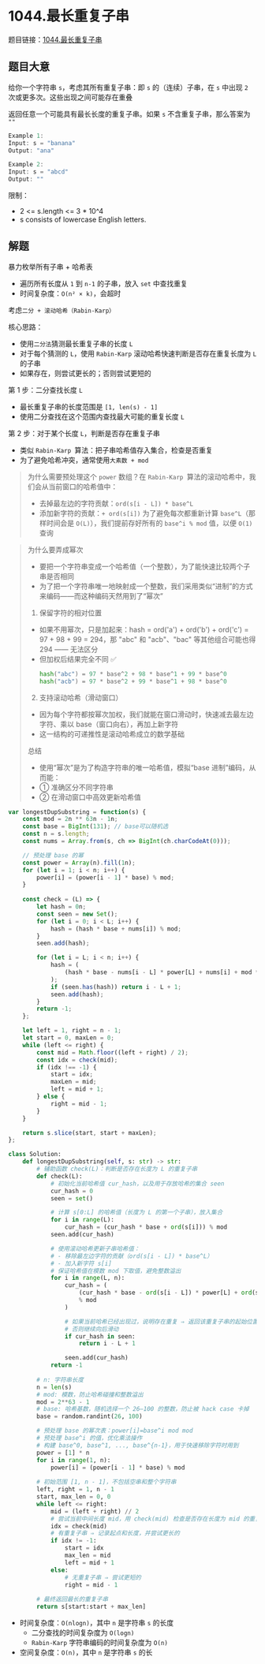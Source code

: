 # 1044.最长重复子串

题目链接：[1044.最长重复子串](https://leetcode.cn/problems/longest-duplicate-substring/)

## 题目大意

给你一个字符串 `s`，考虑其所有重复子串：即 `s` 的（连续）子串，在 `s` 中出现 `2` 次或更多次。这些出现之间可能存在重叠

返回任意一个可能具有最长长度的重复子串。如果 `s` 不含重复子串，那么答案为 `""` 

```js
Example 1:
Input: s = "banana"
Output: "ana"

Example 2:
Input: s = "abcd"
Output: ""
```

限制：
- 2 <= s.length <= 3 * 10^4
- s consists of lowercase English letters.

## 解题

暴力枚举所有子串 + 哈希表
- 遍历所有长度从 `1` 到 `n-1` 的子串，放入 `set` 中查找重复
- 时间复杂度：`O(n² × k)`，会超时

考虑`二分 + 滚动哈希（Rabin-Karp）`

核心思路：
- 使用`二分法`猜测最长重复子串的长度 `L`
- 对于每个猜测的 `L`，使用 `Rabin-Karp` 滚动哈希快速判断是否存在重复长度为 `L` 的子串
- 如果存在，则尝试更长的；否则尝试更短的

第 1 步：二分查找长度 `L`
- 最长重复子串的长度范围是 `[1, len(s) - 1]`
- 使用二分查找在这个范围内查找最大可能的重复长度 `L`

第 2 步：对于某个长度 `L`，判断是否存在重复子串
- 类似 `Rabin-Karp `算法：把子串哈希值存入集合，检查是否重复
- 为了避免哈希冲突，通常使用`大素数 + mod`

> 为什么需要预处理这个 `power` 数组？在 `Rabin-Karp `算法的滚动哈希中，我们会从当前窗口的哈希值中：
> - 去掉最左边的字符贡献：`ord(s[i - L]) * base^L`
> - 添加新字符的贡献：`+ ord(s[i])`
> 为了避免每次都重新计算 `base^L`（那样时间会是 `O(L)`），我们提前存好所有的 `base^i % mod` 值，以便 `O(1)` 查询

> 为什么要弄成幂次
> - 要把一个字符串变成一个哈希值（一个整数），为了能快速比较两个子串是否相同
> - 为了把一个字符串唯一地映射成一个整数，我们采用类似“进制”的方式来编码——而这种编码天然用到了“幂次”
>
> 1. 保留字符的相对位置
> - 如果不用幂次，只是加起来：hash = ord('a') + ord('b') + ord('c') = 97 + 98 + 99 = 294，那 "abc" 和 "acb"、"bac" 等其他组合可能也得 294 —— 无法区分
> - 但加权后结果完全不同 ✅
>   ```python
>   hash("abc") = 97 * base^2 + 98 * base^1 + 99 * base^0
>   hash("acb") = 97 * base^2 + 99 * base^1 + 98 * base^0
>   ```
>
> 2. 支持滚动哈希（滑动窗口）
> - 因为每个字符都按幂次加权，我们就能在窗口滑动时，快速减去最左边字符、乘以 base（窗口向右），再加上新字符
> - 这一结构的可递推性是滚动哈希成立的数学基础
>
> 总结
> - 使用“幂次”是为了构造字符串的唯一哈希值，模拟“base 进制”编码，从而能：
> - ① 准确区分不同字符串
> - ② 在滑动窗口中高效更新哈希值

```js
var longestDupSubstring = function(s) {
    const mod = 2n ** 63n - 1n;
    const base = BigInt(131); // base可以随机选
    const n = s.length;
    const nums = Array.from(s, ch => BigInt(ch.charCodeAt(0)));

    // 预处理 base 的幂
    const power = Array(n).fill(1n);
    for (let i = 1; i < n; i++) {
        power[i] = (power[i - 1] * base) % mod;
    }
    
    const check = (L) => {
        let hash = 0n;
        const seen = new Set();
        for (let i = 0; i < L; i++) {
            hash = (hash * base + nums[i]) % mod;
        }
        seen.add(hash);

        for (let i = L; i < n; i++) {
            hash = (
                (hash * base - nums[i - L] * power[L] + nums[i] + mod * mod) % mod
            );
            if (seen.has(hash)) return i - L + 1;
            seen.add(hash);
        }
        return -1;
    };

    let left = 1, right = n - 1;
    let start = 0, maxLen = 0;
    while (left <= right) {
        const mid = Math.floor((left + right) / 2);
        const idx = check(mid);
        if (idx !== -1) {
            start = idx;
            maxLen = mid;
            left = mid + 1;
        } else {
            right = mid - 1;
        }
    }

    return s.slice(start, start + maxLen);
};
```
```python
class Solution:
    def longestDupSubstring(self, s: str) -> str:
        # 辅助函数 check(L)：判断是否存在长度为 L 的重复子串
        def check(L):
            # 初始化当前哈希值 cur_hash，以及用于存放哈希的集合 seen
            cur_hash = 0
            seen = set()

            # 计算 s[0:L] 的哈希值（长度为 L 的第一个子串），放入集合
            for i in range(L):
                cur_hash = (cur_hash * base + ord(s[i])) % mod
            seen.add(cur_hash)

            # 使用滚动哈希更新子串哈希值：
            # - 移除最左边字符的贡献（ord(s[i - L]) * base^L）
            # - 加入新字符 s[i]
            # 保证哈希值在模数 mod 下取值，避免整数溢出
            for i in range(L, n):
                cur_hash = (
                    (cur_hash * base - ord(s[i - L]) * power[L] + ord(s[i]))
                    % mod
                )

                # 如果当前哈希已经出现过，说明存在重复 ⇒ 返回该重复子串的起始位置
                # 否则继续向后滑动
                if cur_hash in seen:
                    return i - L + 1

                seen.add(cur_hash)
            return -1
        
        # n: 字符串长度
        n = len(s)
        # mod: 模数，防止哈希碰撞和整数溢出
        mod = 2**63 - 1
        # base: 哈希基数，随机选择一个 26–100 的整数，防止被 hack case 卡掉
        base = random.randint(26, 100)

        # 预处理 base 的幂次表：power[i]=base^i mod mod
        # 预处理 base^i 的值，优化乘法操作
        # 构建 base^0, base^1, ..., base^{n-1}，用于快速移除字符时用到
        power = [1] * n
        for i in range(1, n):
            power[i] = (power[i - 1] * base) % mod
        
        # 初始范围 [1, n - 1]，不包括空串和整个字符串
        left, right = 1, n - 1
        start, max_len = 0, 0
        while left <= right:
            mid = (left + right) // 2
            # 尝试当前中间长度 mid，用 check(mid) 检查是否存在长度为 mid 的重复子串
            idx = check(mid)
            # 有重复子串 ⇒ 记录起点和长度，并尝试更长的
            if idx != -1:
                start = idx
                max_len = mid
                left = mid + 1
            else:
                # 无重复子串 ⇒ 尝试更短的
                right = mid - 1
        
        # 最终返回最长的重复子串
        return s[start:start + max_len]
```

- 时间复杂度：`O(nlogn)`，其中 `n` 是字符串 `s` 的长度
  - 二分查找的时间复杂度为 `O(logn)`
  - `Rabin-Karp` 字符串编码的时间复杂度为 `O(n)`
- 空间复杂度：`O(n)`，其中 `n` 是字符串 `s` 的长